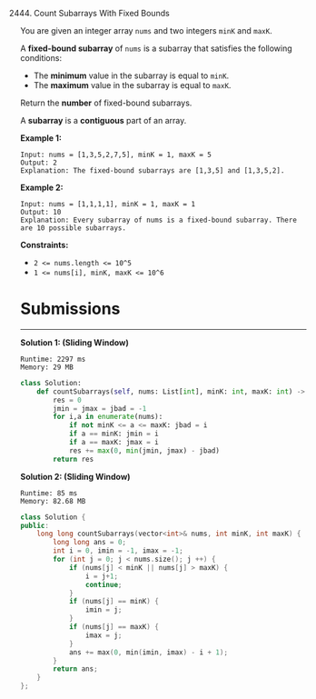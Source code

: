 2444. Count Subarrays With Fixed Bounds

You are given an integer array `nums` and two integers `minK` and `maxK`.

A **fixed-bound subarray** of `nums` is a subarray that satisfies the following conditions:

* The **minimum** value in the subarray is equal to `minK`.
* The **maximum** value in the subarray is equal to `maxK`.

Return the **number** of fixed-bound subarrays.

A **subarray** is a **contiguous** part of an array.

 

**Example 1:**
```
Input: nums = [1,3,5,2,7,5], minK = 1, maxK = 5
Output: 2
Explanation: The fixed-bound subarrays are [1,3,5] and [1,3,5,2].
```

**Example 2:**
```
Input: nums = [1,1,1,1], minK = 1, maxK = 1
Output: 10
Explanation: Every subarray of nums is a fixed-bound subarray. There are 10 possible subarrays.
```

**Constraints:**

* `2 <= nums.length <= 10^5`
* `1 <= nums[i], minK, maxK <= 10^6`

# Submissions
---
**Solution 1: (Sliding Window)**
```
Runtime: 2297 ms
Memory: 29 MB
```
```python
class Solution:
    def countSubarrays(self, nums: List[int], minK: int, maxK: int) -> int:
        res = 0
        jmin = jmax = jbad = -1
        for i,a in enumerate(nums):
            if not minK <= a <= maxK: jbad = i
            if a == minK: jmin = i
            if a == maxK: jmax = i
            res += max(0, min(jmin, jmax) - jbad)
        return res
```

**Solution 2: (Sliding Window)**
```
Runtime: 85 ms
Memory: 82.68 MB
```
```c++
class Solution {
public:
    long long countSubarrays(vector<int>& nums, int minK, int maxK) {
        long long ans = 0;
        int i = 0, imin = -1, imax = -1;
        for (int j = 0; j < nums.size(); j ++) {
            if (nums[j] < minK || nums[j] > maxK) {
                i = j+1;
                continue;
            }
            if (nums[j] == minK) {
                imin = j;
            }
            if (nums[j] == maxK) {
                imax = j;
            }
            ans += max(0, min(imin, imax) - i + 1);
        }
        return ans;
    }
};
```
